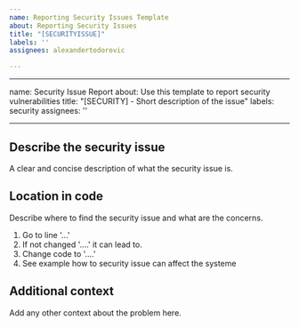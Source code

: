 ```yaml
---
name: Reporting Security Issues Template
about: Reporting Security Issues
title: "[SECURITYISSUE]"
labels: ''
assignees: alexandertodorovic

---
```


---
name: Security Issue Report
about: Use this template to report security vulnerabilities
title: "[SECURITY] - Short description of the issue"
labels: security
assignees: ''

---

## Describe the security issue
A clear and concise description of what the security issue is.

## Location in code
Describe where to find the security issue and what are the concerns.
1. Go to line '...'
2. If not changed '....' it can lead to.
3.  Change code to '....'
4. See example how to security issue can affect the systeme

## Additional context
Add any other context about the problem here.
